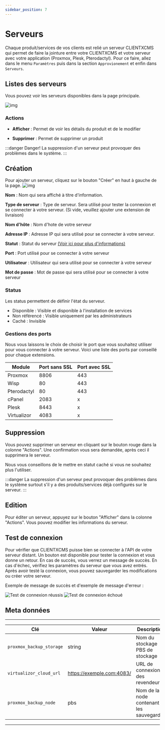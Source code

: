 ```yaml
---
sidebar_position: 7
---
```


# Serveurs

Chaque produit/services de vos clients est relié un serveur CLIENTXCMS qui permet de faire la jointure entre votre CLIENTXCMS et votre serveur avec votre application (Proxmox, Plesk, Pterodactyl). Pour ce faire, allez dans le menu `Paramètres` puis dans la section `Approvionement` et enfin dans `Serveurs`.
## Listes des serveurs
Vous pouvez voir les serveurs disponibles dans la page principale.

![img](/img/next_gen/settings/provisioning/servers/admin_list.png)

### Actions
- **Afficher** : Permet de voir les détails du produit et de le modifier

- **Supprimer** : Permet de supprimer un produit

:::danger Danger!
La suppression d'un serveur peut provoquer des problèmes dans le système.
:::
## Création
Pour ajouter un serveur, cliquez sur le bouton "Créer" en haut à gauche de la page.
![img](/img/next_gen/settings/provisioning/servers/create_server.png)

**Nom** : Nom qui sera affiché à titre d'information.

**Type de serveur** : Type de serveur. Sera utilisé pour tester la connexion et se connecter à votre serveur. (Si vide, veuillez ajouter une extension de livraison)

**Nom d'hôte** : Nom d'hote de votre serveur

**Adresse IP** : Adresse IP qui sera utilisé pour se connecter à votre serveur.

**Statut** : Statut du serveur [(Voir ici pour plus d'informations)](./servers#status)

**Port** : Port utilisé pour se connecter à votre serveur

**Utilisateur** : Utilisateur qui sera utilisé pour se connecter à votre serveur

**Mot de passe** : Mot de passe qui sera utilisé pour se connecter à votre serveur

### Status
Les status permettent de définir l'état du serveur.
- Disponible : Visible et disponible à l'installation de services
- Non référencé : Visible uniquement par les administrateurs
- Caché : Invisible

### Gestions des ports
Nous vous laissons le choix de choisir le port que vous souhaitez utiliser pour vous connecter à votre serveur. Voici une liste des ports par conseillé pour chaque extensions.

| Module      | Port sans SSL | Port avec SSL |
|-------------|---------------|---------------|
| Proxmox     | 8806          | 443           |
| Wisp        | 80            | 443           |
| Pterodactyl | 80            | 443           | 
| cPanel      | 2083          | x             |
| Plesk       | 8443          | x             |
| Virtualizor | 4083          | x             |

## Suppression
Vous pouvez supprimer un serveur en cliquant sur le bouton rouge dans la colonne "Actions". Une confirmation vous sera demandée, après ceci il supprimera le serveur.

Nous vous conseillons de le mettre en statut caché si vous ne souhaitez plus l'utiliser.

:::danger
La suppression d'un serveur peut provoquer des problèmes dans le système surtout s'il y a des produits/services déjà configurés sur le serveur.
:::
## Edition
Pour éditer un serveur, appuyez sur le bouton "Afficher" dans la colonne "Actions". Vous pouvez modifier les informations du serveur.

## Test de connexion
Pour vérifier que CLIENTXCMS puisse bien se connecter à l'API de votre serveur distant. Un bouton est disponible pour tester la connexion et vous donne un retour.
En cas de succès, vous verrez un message de succès. En cas d'échec, vérifiez les paramètres du serveur que vous avez entrés.
Après avoir testé la connexion, vous pouvez sauvegarder les modifications ou créer votre serveur.

Exemple de message de succès et d'exemple de message d'erreur :

![Test de connexion réussis](/img/next_gen/settings/provisioning/servers/test_connection_sucessfully.png)
![Test de connexion échoué](/img/next_gen/settings/provisioning/servers/test_connection_failed.png)

## Meta données
-------------
| Clé | Valeur | Description |
| --- | ------ | ----------- |
| `proxmox_backup_storage` | string | Nom du stockage PBS de stockage |
| `virtualizor_cloud_url`  | https://exemple.com:4083/ |       URL de connexion des revendeurs             |
| `proxmox_backup_node` | pbs | Nom de la node contenant les sauvegardes |
-------------
